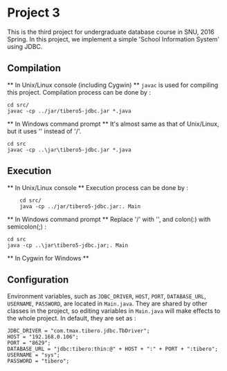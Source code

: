 Project 3
=========

This is the third project for undergraduate database course in SNU, 2016 Spring. In this project, we implement a simple 'School Information System' using JDBC.

Compilation
-----------

** In Unix/Linux console (including Cygwin) **
`javac` is used for compiling this project. Compilation process can be done by :

	cd src/
	javac -cp ../jar/tibero5-jdbc.jar *.java

** In Windows command prompt **
It's almost same as that of Unix/Linux, but it uses '\' instead of '/'.

	cd src
	javac -cp ..\jar\tibero5-jdbc.jar *.java

Execution
---------

** In Unix/Linux console **
Execution process can be done by :

        cd src/
        java -cp ../jar/tibero5-jdbc.jar:. Main

** In Windows command prompt **
Replace '/' with '\', and colon(:) with semicolon(;) :
	
	cd src
	java -cp ..\jar\tibero5-jdbc.jar;. Main

** In Cygwin for Windows **


Configuration
-------------

Environment variables, such as `JDBC_DRIVER`, `HOST`, `PORT`, `DATABASE_URL`, `USERNAME`, `PASSWORD`, are located in `Main.java`. They are shared by other classes in the project, so editing variables in `Main.java` will make effects to the whole project. In default, they are set as :

	JDBC_DRIVER = "com.tmax.tibero.jdbc.TbDriver";
	HOST = "192.168.0.106";
	PORT = "8629";
	DATABASE_URL = "jdbc:tibero:thin:@" + HOST + ":" + PORT + ":tibero";
	USERNAME = "sys";
	PASSWORD = "tibero";

